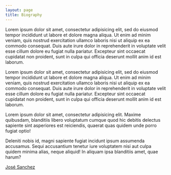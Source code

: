 ```yaml
---
layout: page
title: Biography
---
```


<div class="col-sm-6" markdown="1">
Lorem ipsum dolor sit amet, consectetur adipisicing elit, sed do eiusmod tempor incididunt ut labore et dolore magna aliqua. Ut enim ad minim veniam, quis nostrud exercitation ullamco laboris nisi ut aliquip ex ea commodo consequat. Duis aute irure dolor in reprehenderit in voluptate velit esse cillum dolore eu fugiat nulla pariatur. Excepteur sint occaecat cupidatat non proident, sunt in culpa qui officia deserunt mollit anim id est laborum.

Lorem ipsum dolor sit amet, consectetur adipisicing elit, sed do eiusmod tempor incididunt ut labore et dolore magna aliqua. Ut enim ad minim veniam, quis nostrud exercitation ullamco laboris nisi ut aliquip ex ea commodo consequat. Duis aute irure dolor in reprehenderit in voluptate velit esse cillum dolore eu fugiat nulla pariatur. Excepteur sint occaecat cupidatat non proident, sunt in culpa qui officia deserunt mollit anim id est laborum.

</div>
<div class="col-sm-6" markdown="1">
Lorem ipsum dolor sit amet, consectetur adipisicing elit. Maxime quibusdam, blanditiis libero voluptatum cumque quod hic debitis delectus sapiente sint asperiores est reiciendis, quaerat quas quidem unde porro fugiat optio!

Deleniti nobis id, magni sapiente fugiat incidunt ipsum assumenda accusamus. Sequi accusantium tenetur iure voluptatem nisi aut culpa quidem minima alias, neque aliquid! In aliquam ipsa blanditiis amet, quae harum?

<div class="signature">
    <a href="{{site.site_url}}">José Sanchez</a>
    <div class="imgSignuature">
        <img src="{{page.signature_picture | relative_url}}" alt="">
    </div>
</div>
</div>
